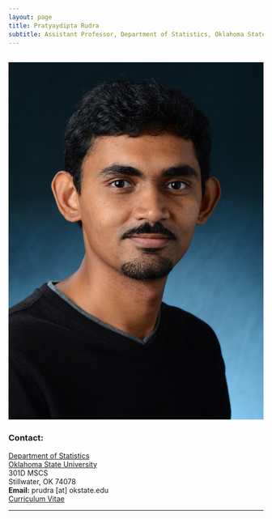 ```yaml
---
layout: page
title: Pratyaydipta Rudra
subtitle: Assistant Professor, Department of Statistics, Oklahoma State University
---
```


<div class="container">
<div class="row">&nbsp;</div>
<div class="row">
	<div class="col-md-3"><a class="thumb" href="#">
		<img src="img/headshot1.jpg" class="img-responsive" alt="Pratyaydipta Rudra"/></a>
	</div>
	<div class="col-md-6">
	<h3>Contact:</h3>
		<p> <a href = "http://www.statistics.okstate.edu"> Department of Statistics</a> <br>
		<a href="https://go.okstate.edu/"> Oklahoma State University </a> <br>
		301D MSCS <br>
		Stillwater, OK 74078 <br>
		<strong>Email:</strong> prudra [at] okstate.edu <br>
		<a href = "http://statistics.okstate.edu/images/documents/CV_PratyaydiptaRudra.pdf"> Curriculum Vitae </a>
		</p>
	</div>
</div>
	
<hr>
	

	


		

     









